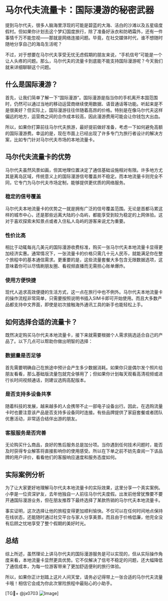 # 马尔代夫流量卡：国际漫游的秘密武器

提到马尔代夫，很多人脑海里浮现的可能是碧蓝的大海、洁白的沙滩以及五星级度假村。但如果你计划去这个梦幻国度旅行，除了准备好泳衣和防晒霜外，还有一件事情千万不能忽视——那就是网络连接问题。毕竟，在社交媒体时代，谁不想随时随地分享自己的海岛生活呢？

不过，对于想要在马尔代夫享受无忧无虑假期的朋友来说，“手机信号”可能是一个让人头疼的问题。那么，马尔代夫的流量卡到底能不能支持国际漫游呢？今天我们就来详细聊聊这个问题。

## 什么是国际漫游？

首先，让我们简单了解一下“国际漫游”。国际漫游是指当你的手机离开本国范围时，仍然可以通过当地的移动运营商继续使用数据、语音通话等功能。听起来是不是很美好？但实际上，国际漫游往往伴随着高昂的价格。特别是在像马尔代夫这样偏远的地方，运营商之间的合作成本较高，因此漫游费用可能会让你钱包大出血。

所以，如果你打算前往马尔代夫旅游，最好提前做好准备，考虑一下如何避免高额的国际漫游费。幸运的是，现在市面上已经出现了许多专门为旅行者设计的解决方案，比如专门针对马尔代夫市场的本地流量卡。

## 马尔代夫流量卡的优势

马尔代夫虽然风景如画，但其地理位置决定了通信基础设施相对有限。许多地方尤其是离岛区域，传统意义上的国际漫游信号覆盖并不稳定。而本地流量卡则完全不同，它专门为马尔代夫市场定制，能够提供更优质的网络服务。

### 稳定的信号覆盖

马尔代夫本地流量卡的优势之一就是拥有广泛的信号覆盖范围。无论是首都马累这样的城市中心，还是那些远离大陆的小岛屿，都能享受到较为稳定的上网体验。这对于喜欢探索未知景点或者入住私人岛屿的游客来说尤为重要。

### 性价比高

相比于动辄每兆几美元的国际漫游收费标准，购买一张马尔代夫本地流量卡显得更加经济实惠。通常情况下，一张流量卡的价格只需几十元人民币，就能满足你在整个旅程中的基本通信需求。更重要的是，这些流量套餐大多包含无限数据选项，这意味着你可以尽情刷朋友圈、看视频直播而无需担心账单爆炸。

### 使用方便快捷

现代人追求高效便捷的生活方式，这一点在旅行中也不例外。马尔代夫本地流量卡的操作流程非常简单，只需要按照说明书插入SIM卡即可开始使用。而且大多数产品都支持中文界面，即使是初次接触海外通讯工具的新手也能轻松上手。

## 如何选择合适的流量卡？

既然决定购买马尔代夫本地流量卡，接下来就需要根据个人需求挑选适合自己的产品了。以下几点可以帮助你做出明智的选择：

### 数据量是否足够

首先需要明确自己在旅途中预计会产生多少数据消耗。如果你只是偶尔发个照片给朋友看看，那么基础版流量包就完全够用了；但如果你计划每天观看高清视频或进行长时间视频通话，则建议选购高配版本。

### 是否支持多设备共享

随着科技的发展，越来越多的人会携带不止一部电子设备出行。因此，在选购流量卡时也要注意该产品是否支持多设备同时连接。有些品牌提供了家庭套餐或者团队优惠活动，非常适合结伴出游的朋友。

### 客服服务是否完善

无论购买什么商品，良好的售后服务总是加分项。当你遇到任何技术问题时，能否及时获得专业解答将直接影响你的使用感受。所以在下单之前不妨先查阅一下该品牌的用户评价，看看他们的客服响应速度和服务态度如何。

## 实际案例分析

为了让大家更好地理解马尔代夫本地流量卡的实际效果，这里分享一个真实案例。小李是一位资深驴友，去年他独自一人前往马尔代夫度假。出发前他曾犹豫要不要开通国际漫游业务，但在朋友推荐下最终选择了某款热销的马尔代夫本地流量卡。

事实证明，这次选择让他的旅程变得更加顺利愉快。不仅可以在任何时间地点保持在线状态，还能随时通过社交平台与家人分享美景。而且由于价格低廉，他完全没有后顾之忧地享受了整个假期的美好时光。

## 总结

综上所述，虽然理论上讲马尔代夫的国际漫游服务是可以实现的，但从实际操作角度来看，本地流量卡显然更具优势。它不仅解决了信号不稳定的问题，还大幅降低了通信成本，为每一位游客带来了更加舒适便利的旅行体验。

所以，如果你正计划踏上这片人间天堂，请务必记得带上一张合适的马尔代夫流量卡哦！相信它会成为你此次冒险旅程中最贴心的小助手。

[TG💪+ @jx0703 ![Image](https://github.com/user-attachments/assets/dbca1d08-cadb-493c-b0ec-ad6f7a83f270)]